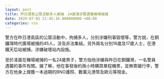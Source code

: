 ```yaml
---
layout: post
title: 昨日港島公眾活動多人被捕　24歲漢涉警遇襲機場被捕
date: 2020-07-02 21:45:16.000000000 +08:00
categories: rss
---
```


警方在昨日港島區的公眾活動中，拘捕多人，分別涉嫌刑事毀壞等，警方說，在銅鑼灣時代廣場被捕的45人，涉及非法集結。另外兩名分別16歲及17歲人士，在港鐵天后站被捕，涉嫌破壞站內設施。

至於凌晨在機場被捕的一名24歲男子，警方指他涉嫌與昨日在銅鑼灣，一名警員遇襲的事件有關。據了解，他在事發後約兩小時購買單程機票，並無寄艙行李，警方在他身上搜獲一本過期的BNO護照、數萬元港幣及歐元等現金。
